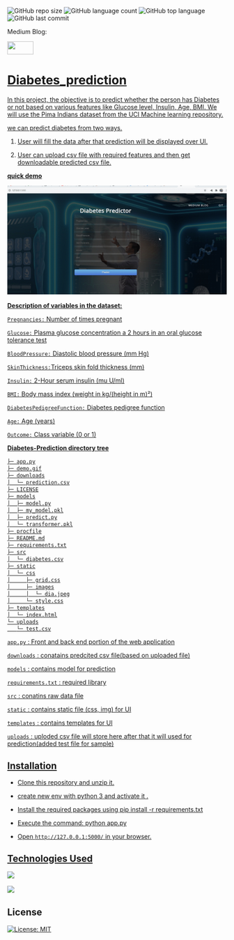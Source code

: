 

![GitHub repo size](https://img.shields.io/github/repo-size/Uttam580/diabetes_prediction_api?style=plastic)
![GitHub language count](https://img.shields.io/github/languages/count/Uttam580/diabetes_prediction_api?style=plastic)
![GitHub top language](https://img.shields.io/github/languages/top/Uttam580/diabetes_prediction_api?style=plastic)
![GitHub last commit](https://img.shields.io/github/last-commit/Uttam580/diabetes_prediction_api?color=red&style=plastic)


Medium Blog: 

<a href ="https://medium.com/@uttam94/diabetes-prediction-c6b3dca0a2b5"> <img src="https://github.com/Uttam580/Uttam580/blob/master/img/medium.png" width=60 height=30>

# Diabetes_prediction

In this project, the objective is to predict whether the person has Diabetes or not based on various features like Glucose level, Insulin, Age, BMI. We will use the Pima Indians dataset from the UCI Machine learning repository.

we can predict diabetes from two ways.

1. User will fill the data after that prediction will be displayed over UI.

2. User can upload csv file with required features and then get downloadable predicted csv  file. 

**quick demo**

![demo_gif](https://github.com/Uttam580/diabetes_prediction_api/blob/master/demo.gif)

**Description of variables in the dataset:**

```Pregnancies:``` Number of times pregnant

```Glucose:``` Plasma glucose concentration a 2 hours in an oral glucose tolerance test

```BloodPressure:``` Diastolic blood pressure (mm Hg)

```SkinThickness:```Triceps skin fold thickness (mm)

```Insulin:``` 2-Hour serum insulin (mu U/ml)

```BMI:``` Body mass index (weight in kg/(height in m)²)

```DiabetesPedigreeFunction:``` Diabetes pedigree function

```Age:``` Age (years)

```Outcome:``` Class variable (0 or 1)

**Diabetes-Prediction directory tree**

```
├─ app.py
├─ demo.gif
├─ downloads
│  └─ prediction.csv
├─ LICENSE
├─ models
│  ├─ model.py
│  ├─ my_model.pkl
│  ├─ predict.py
│  └─ transformer.pkl
├─ procfile
├─ README.md
├─ requirements.txt
├─ src
│  └─ diabetes.csv
├─ static
│  └─ css
│     ├─ grid.css
│     ├─ images
│     │  └─ dia.jpeg
│     └─ style.css
├─ templates
│  └─ index.html
└─ uploads
   └─ test.csv

```

```app.py``` : Front and back end portion of the web application

```downloads``` : conatains predcited csv file(based on uploaded file)

```models```  : contains model for prediction

```requirements.txt``` : required library 

```src```  : conatins raw data file 

```static``` : contains static file (css, img) for UI

```templates``` : contains templates for UI

```uploads``` : uploded csv file will store  here  after that it will used for prediction(added test file for sample)


## Installation

* Clone this repository and unzip it.

* create new env with python 3 and activate it .

* Install the required packages using pip install -r requirements.txt

* Execute the command: python app.py

* Open ```http://127.0.0.1:5000/``` in your browser.

## Technologies Used

![](https://forthebadge.com/images/badges/made-with-python.svg)

[<img target="_blank" src="https://flask.palletsprojects.com/en/1.1.x/_images/flask-logo.png" width=170>](https://flask.palletsprojects.com/en/1.1.x/) 

## License
[![License: MIT](https://img.shields.io/badge/License-MIT-yellow.svg)](https://opensource.org/licenses/MIT)
